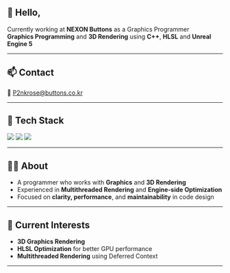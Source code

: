 ## 👋 Hello,

Currently working at **NEXON Buttons** as a Graphics Programmer  
**Graphics Programming** and **3D Rendering** using **C++**, **HLSL** and **Unreal Engine 5**

---

## 📫 Contact  
📧 P2nkrose@buttons.co.kr

---

## 🧰 Tech Stack

<p>
  <img src="https://img.shields.io/badge/C-00599C?style=flat-square&logo=c&logoColor=white" />
  <img src="https://img.shields.io/badge/C++-00599C?style=flat-square&logo=c%2B%2B&logoColor=white" />
  <img src="https://img.shields.io/badge/HLSL-000000?style=flat-square&logo=shader&logoColor=white" />
</p>

---

## 🧑‍💻 About

- A programmer who works with **Graphics** and **3D Rendering**  
- Experienced in **Multithreaded Rendering** and **Engine-side Optimization**  
- Focused on **clarity, performance**, and **maintainability** in code design  

---

## 🚀 Current Interests

- **3D Graphics Rendering**  
- **HLSL Optimization** for better GPU performance  
- **Multithreaded Rendering** using Deferred Context  

---
